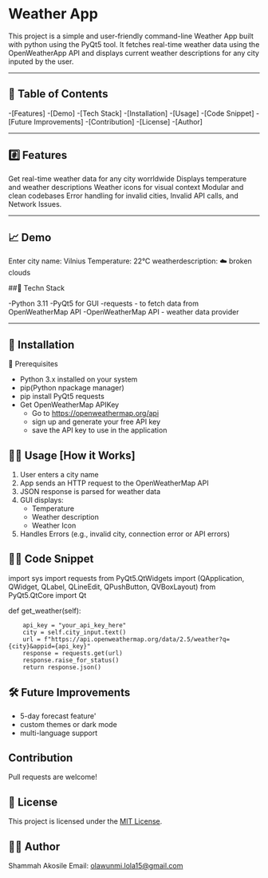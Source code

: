 # Weather App

This project is a simple and user-friendly command-line Weather App built with python using the PyQt5 tool.
It fetches real-time weather data using the OpenWeatherApp API and displays current weather descriptions for any city inputed by the user.

---

## 📜 Table of Contents
-[Features]
-[Demo]
-[Tech Stack]
-[Installation]
-[Usage]
-[Code Snippet]
-[Future Improvements]
-[Contribution]
-[License]
-[Author]


---

## #️⃣ Features

Get real-time weather data for any city worrldwide
Displays temperature and weather descriptions
Weather icons for visual context
Modular and clean codebases
Error handling for invalid cities, Invalid API calls, and Network Issues.

---

## 📈 Demo

Enter city name: Vilnius
Temperature: 22°C
weatherdescription: ☁️ broken clouds

##🔌 Techn Stack

-Python 3.11
-PyQt5 for GUI
-requests - to fetch data from OpenWeatherMap API
-OpenWeatherMap API - weather data provider

---

## 🚀 Installation

🔧 Prerequisites
- Python 3.x installed on your system
- pip(Python npackage manager)
- pip install PyQt5 requests
- Get OpenWeatherMap APIKey
    - Go to https://openweathermap.org/api
    - sign up and generate your free API key
    - save the API key to use in the application

## 👩‍💻 Usage [How it Works]

1. User enters a city name
2. App sends an HTTP request to the OpenWeatherMap API
3. JSON response is parsed for weather data
4. GUI displays:
     - Temperature
     - Weather description
     - Weather Icon
5. Handles Errors (e.g., invalid city, connection error or API errors)

## 👩‍💻 Code Snippet

import sys
import requests
from PyQt5.QtWidgets import (QApplication, QWidget, QLabel,
                             QLineEdit, QPushButton, QVBoxLayout)
from PyQt5.QtCore import Qt

 def get_weather(self):
        
        api_key = "your_api_key_here"
        city = self.city_input.text()
        url = f"https://api.openweathermap.org/data/2.5/weather?q={city}&appid={api_key}"
        response = requests.get(url)
        response.raise_for_status()
        return response.json()

## 🛠️ Future Improvements

- 5-day forecast feature'
- custom themes or dark mode
- multi-language support

## Contribution

Pull requests are welcome! 

## 📜 License

This project is licensed under the [MIT License](LICENSE).

## 👩‍💻 Author
Shammah Akosile
Email: olawunmi.lola15@gmail.com

